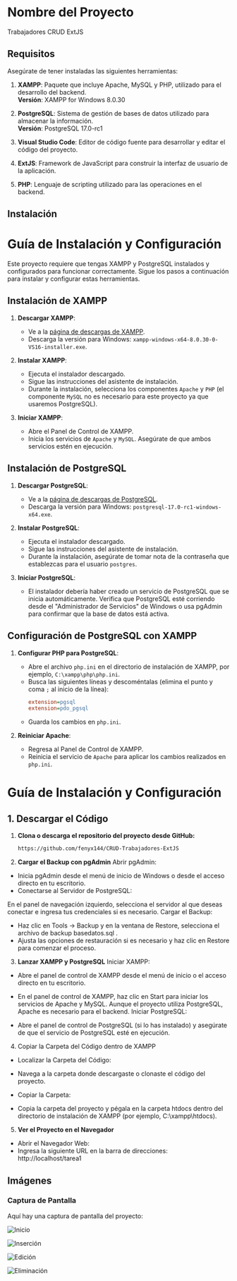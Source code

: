 # Nombre del Proyecto

Trabajadores CRUD ExtJS
## Requisitos

Asegúrate de tener instaladas las siguientes herramientas:

1. **XAMPP**: Paquete que incluye Apache, MySQL y PHP, utilizado para el desarrollo del backend.  
  **Versión**: XAMPP for Windows 8.0.30
  
2. **PostgreSQL**: Sistema de gestión de bases de datos utilizado para almacenar la información.  
  **Versión**: PostgreSQL 17.0-rc1

3. **Visual Studio Code**: Editor de código fuente para desarrollar y editar el código del proyecto.

4. **ExtJS**: Framework de JavaScript para construir la interfaz de usuario de la aplicación.

5. **PHP**: Lenguaje de scripting utilizado para las operaciones en el backend.


## Instalación
# Guía de Instalación y Configuración

Este proyecto requiere que tengas XAMPP y PostgreSQL instalados y configurados para funcionar correctamente. Sigue los pasos a continuación para instalar y configurar estas herramientas.

## Instalación de XAMPP

1. **Descargar XAMPP**:
   - Ve a la [página de descargas de XAMPP](https://www.apachefriends.org/index.html).
   - Descarga la versión para Windows: `xampp-windows-x64-8.0.30-0-VS16-installer.exe`.

2. **Instalar XAMPP**:
   - Ejecuta el instalador descargado.
   - Sigue las instrucciones del asistente de instalación.
   - Durante la instalación, selecciona los componentes `Apache` y `PHP` (el componente `MySQL` no es necesario para este proyecto ya que usaremos PostgreSQL).

3. **Iniciar XAMPP**:
   - Abre el Panel de Control de XAMPP.
   - Inicia los servicios de `Apache` y `MySQL`. Asegúrate de que ambos servicios estén en ejecución.

## Instalación de PostgreSQL

1. **Descargar PostgreSQL**:
   - Ve a la [página de descargas de PostgreSQL](https://www.postgresql.org/download/windows/).
   - Descarga la versión para Windows: `postgresql-17.0-rc1-windows-x64.exe`.

2. **Instalar PostgreSQL**:
   - Ejecuta el instalador descargado.
   - Sigue las instrucciones del asistente de instalación.
   - Durante la instalación, asegúrate de tomar nota de la contraseña que establezcas para el usuario `postgres`.

3. **Iniciar PostgreSQL**:
   - El instalador debería haber creado un servicio de PostgreSQL que se inicia automáticamente. Verifica que PostgreSQL esté corriendo desde el "Administrador de Servicios" de Windows o usa pgAdmin para confirmar que la base de datos está activa.

## Configuración de PostgreSQL con XAMPP

1. **Configurar PHP para PostgreSQL**:
   - Abre el archivo `php.ini` en el directorio de instalación de XAMPP, por ejemplo, `C:\xampp\php\php.ini`.
   - Busca las siguientes líneas y descoméntalas (elimina el punto y coma `;` al inicio de la línea):
     ```ini
     extension=pgsql
     extension=pdo_pgsql
     ```
   - Guarda los cambios en `php.ini`.

2. **Reiniciar Apache**:
   - Regresa al Panel de Control de XAMPP.
   - Reinicia el servicio de `Apache` para aplicar los cambios realizados en `php.ini`.
# Guía de Instalación y Configuración

## 1. Descargar el Código

1. **Clona o descarga el repositorio del proyecto desde GitHub:**
   ```bash
   https://github.com/fenyx144/CRUD-Trabajadores-ExtJS
2. **Cargar el Backup con pgAdmin**
Abrir pgAdmin:

- Inicia pgAdmin desde el menú de inicio de Windows o desde el acceso directo en tu escritorio.
- Conectarse al Servidor de PostgreSQL:

En el panel de navegación izquierdo, selecciona el servidor al que deseas conectar e ingresa tus credenciales si es necesario.
Cargar el Backup:

- Haz clic en Tools -> Backup y en la ventana de Restore, selecciona el archivo de backup basedatos.sql .
- Ajusta las opciones de restauración si es necesario y haz clic en Restore para comenzar el proceso.
3. **Lanzar XAMPP y PostgreSQL**
 Iniciar XAMPP:

- Abre el panel de control de XAMPP desde el menú de inicio o el acceso directo en tu escritorio.
- En el panel de control de XAMPP, haz clic en Start para iniciar los servicios de Apache y MySQL. Aunque el proyecto utiliza PostgreSQL, Apache es necesario para el backend.
Iniciar PostgreSQL:

- Abre el panel de control de PostgreSQL (si lo has instalado) y asegúrate de que el servicio de PostgreSQL esté en ejecución.
4. Copiar la Carpeta del Código dentro de XAMPP
- Localizar la Carpeta del Código:

- Navega a la carpeta donde descargaste o clonaste el código del proyecto.
- Copiar la Carpeta:

- Copia la carpeta del proyecto y pégala en la carpeta htdocs dentro del directorio de instalación de XAMPP (por ejemplo, C:\xampp\htdocs\).
5. **Ver el Proyecto en el Navegador**
- Abrir el Navegador Web:
- Ingresa la siguiente URL en la barra de direcciones: http://localhost/tarea1
## Imágenes

### Captura de Pantalla

Aquí hay una captura de pantalla del proyecto:

![Inicio](images/Captura1.png)

![Inserción](images/Captura2.png)

![Edición](images/Captura3.png)

![Eliminación](images/Captura4.png)